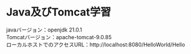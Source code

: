 # Java及びTomcat学習
javaバージョン：openjdk 21.0.1  
Tomcatバージョン：apache-tomcat-9.0.85  
ローカルホストでのアクセスURL：http://localhost:8080/HelloWorld/Hello
